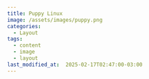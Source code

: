 ```yaml
---
title: Puppy Linux
image: /assets/images/puppy.png
categories:
  - Layout
tags:
  - content
  - image
  - layout
last_modified_at:  2025-02-17T02:47:00-03:00
---
```


